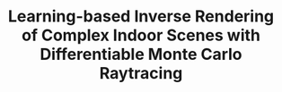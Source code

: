 ---
title: "Learning-based Inverse Rendering of Complex Indoor Scenes with Differentiable Monte Carlo Raytracing"
collection: publications
permalink: /invrend
venue: 'SIGGRAPH Asia&apos;22 (Conference Proceedings)'
paperurl: '#'
authors: '<b>Jingsen Zhu</b>, Fujun Luan, Yuchi Huo, Zihao Lin, Zhihua Zhong, Dianbing Xi, Rui Wang, Hujun Bao, Jiaxiang Zheng, Tang Rui'
project: 'https://jingsenzhu.github.io/invrend/'
code: 'https://jingsenzhu.github.io/invrend/'
data: 'https://jingsenzhu.github.io/invrend/'
---
